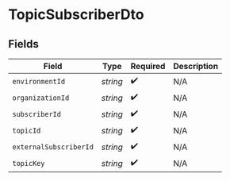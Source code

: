 # TopicSubscriberDto


## Fields

| Field                  | Type                   | Required               | Description            |
| ---------------------- | ---------------------- | ---------------------- | ---------------------- |
| `environmentId`        | *string*               | :heavy_check_mark:     | N/A                    |
| `organizationId`       | *string*               | :heavy_check_mark:     | N/A                    |
| `subscriberId`         | *string*               | :heavy_check_mark:     | N/A                    |
| `topicId`              | *string*               | :heavy_check_mark:     | N/A                    |
| `externalSubscriberId` | *string*               | :heavy_check_mark:     | N/A                    |
| `topicKey`             | *string*               | :heavy_check_mark:     | N/A                    |